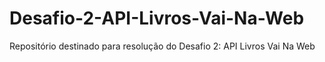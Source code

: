 # Desafio-2-API-Livros-Vai-Na-Web
Repositório destinado para resolução do Desafio 2: API Livros Vai Na Web
